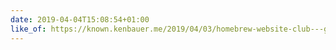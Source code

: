 ```yaml
---
date: 2019-04-04T15:08:54+01:00
like_of: https://known.kenbauer.me/2019/04/03/homebrew-website-club---guadalajara
---
```

